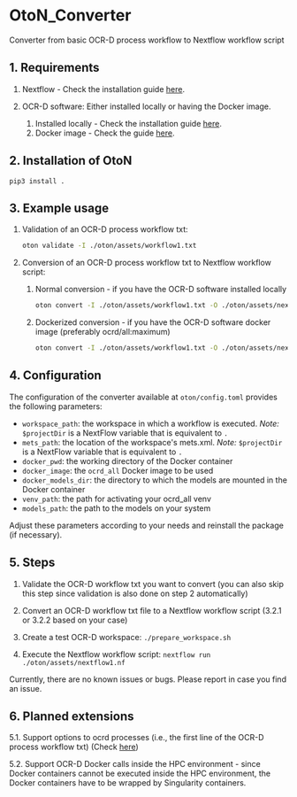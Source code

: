 # OtoN_Converter

Converter from basic OCR-D process workflow to Nextflow workflow script

## 1. Requirements

1. Nextflow - Check the installation guide [here](https://www.nextflow.io/docs/latest/getstarted.html).

2. OCR-D software: Either installed locally or having the Docker image.

    1. Installed locally - Check the installation guide [here](https://ocr-d.de/en/user_guide#virtual-environment-native-installation).
    2. Docker image - Check the guide [here](https://ocr-d.de/en/setup.html#ocrd_all-via-docker).

## 2. Installation of OtoN

`pip3 install .`

## 3. Example usage

1. Validation of an OCR-D process workflow txt:

    ```bash
    oton validate -I ./oton/assets/workflow1.txt
    ```

2. Conversion of an OCR-D process workflow txt to Nextflow workflow script:

    1. Normal conversion - if you have the OCR-D software installed locally

        ```bash
        oton convert -I ./oton/assets/workflow1.txt -O ./oton/assets/nextflow1.nf
        ```

    2. Dockerized conversion - if you have the OCR-D software docker image (preferably ocrd/all:maximum)

        ```bash
        oton convert -I ./oton/assets/workflow1.txt -O ./oton/assets/nextflow1_dockerized.nf -D
        ```

## 4. Configuration

The configuration of the converter available at `oton/config.toml` provides the following parameters:

- `workspace_path`: the workspace in which a workflow is executed. *Note:* `$projectDir` is a NextFlow variable that is equivalent to `.`
- `mets_path`: the location of the workspace's mets.xml. *Note:* `$projectDir` is a NextFlow variable that is equivalent to `.`
- `docker_pwd`: the working directory of the Docker container
- `docker_image`: the `ocrd_all` Docker image to be used
- `docker_models_dir`: the directory to which the models are mounted in the Docker container
- `venv_path`: the path for activating your ocrd_all venv
- `models_path`: the path to the models on your system

Adjust these parameters according to your needs and reinstall the package (if necessary).

## 5. Steps

1. Validate the OCR-D workflow txt you want to convert (you can also skip this step since validation is also done on step 2 automatically)

2. Convert an OCR-D workflow txt file to a Nextflow workflow script (3.2.1 or 3.2.2 based on your case)

3. Create a test OCR-D workspace: `./prepare_workspace.sh`

4. Execute the Nextflow workflow script: `nextflow run ./oton/assets/nextflow1.nf`

Currently, there are no known issues or bugs. Please report in case you find an issue.

## 6. Planned extensions

5.1. Support options to ocrd processes (i.e., the first line of the OCR-D process workflow txt) (Check [here](https://github.com/MehmedGIT/OtoN_Converter/issues/3))

5.2. Support OCR-D Docker calls inside the HPC environment - since Docker containers cannot be executed inside the HPC environment, the Docker containers have to be wrapped by Singularity containers.
